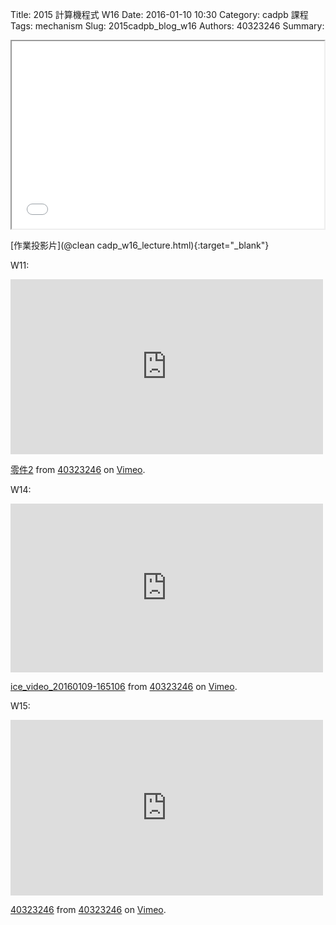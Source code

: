 Title: 2015 計算機程式 W16
Date: 2016-01-10 10:30
Category: cadpb 課程
Tags: mechanism
Slug: 2015cadpb_blog_w16
Authors: 40323246
Summary: 


<iframe src="cadp_w16_lecture.html" width="500" height="300"></iframe>

[作業投影片](@clean cadp_w16_lecture.html){:target="_blank"}

W11:

<iframe src="https://player.vimeo.com/video/150234360" width="500" height="280" frameborder="0" webkitallowfullscreen mozallowfullscreen allowfullscreen></iframe> <p><a href="https://vimeo.com/150234360">零件2</a> from <a href="https://vimeo.com/user47236406">40323246</a> on <a href="https://vimeo.com">Vimeo</a>.</p>

W14:

<iframe src="https://player.vimeo.com/video/151220212" width="500" height="270" frameborder="0" webkitallowfullscreen mozallowfullscreen allowfullscreen></iframe> <p><a href="https://vimeo.com/151220212">ice_video_20160109-165106</a> from <a href="https://vimeo.com/user47236406">40323246</a> on <a href="https://vimeo.com">Vimeo</a>.</p>

W15:

<iframe src="https://player.vimeo.com/video/150580744" width="500" height="281" frameborder="0" webkitallowfullscreen mozallowfullscreen allowfullscreen></iframe> <p><a href="https://vimeo.com/150580744">40323246</a> from <a href="https://vimeo.com/user47236406">40323246</a> on <a href="https://vimeo.com">Vimeo</a>.</p>

